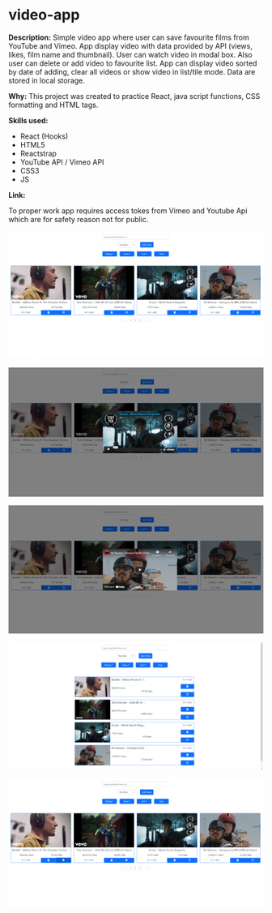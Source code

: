 # video-app

**Description:** 
Simple video app where user can save favourite films from YouTube and Vimeo. App display video with data provided by API (views, likes, film name and thumbnail).
User can watch video in modal box. Also user can delete or add video to favourite list. App can display video sorted by date of adding, clear all videos or show video in list/tile mode. Data are stored in local storage.

**Why:** 
This project was created to practice React, java script functions, CSS formatting and HTML tags.

**Skills used:**
- React (Hooks)
- HTML5
- Reactstrap
- YouTube API / Vimeo API
- CSS3
- JS

**Link:**

To proper work app requires access tokes from Vimeo and Youtube Api which are for safety reason not for public.


![Screenshot](screenshot/1.png)

![Screenshot](screenshot/2.png)

![Screenshot](screenshot/3.png)

![Screenshot](screenshot/4.png)

![Screenshot](screenshot/5.png)